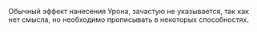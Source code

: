 Обычный эффект нанесения Урона, зачастую не указывается, так как нет смысла, но необходимо прописывать в некоторых способностях. 